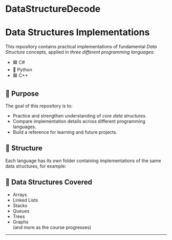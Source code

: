 # DataStructureDecode
# Data Structures Implementations

This repository contains practical implementations of fundamental *Data Structure* concepts, 
applied in *three different programming languages*:

- 🟦 C#
- 🐍 Python
- 🟦 C++

## 🎯 Purpose
The goal of this repository is to:
- Practice and strengthen understanding of *core data structures*.
- Compare implementation details across different programming languages.
- Build a reference for learning and future projects.

## 📂 Structure
Each language has its own folder containing implementations of the same data structures, for example:
## 🚀 Data Structures Covered
- Arrays
- Linked Lists
- Stacks
- Queues
- Trees
- Graphs  
(and more as the course progresses)

---
